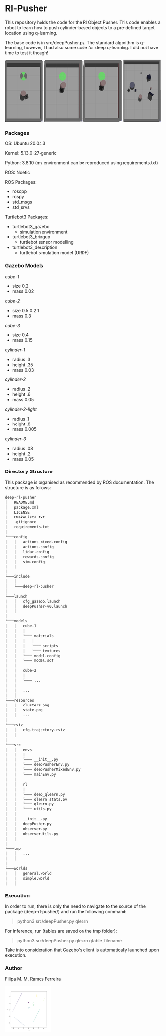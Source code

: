 # Rl-Pusher

This repository holds the code for the Rl Object Pusher. This code enables a robot to learn how to push cylinder-based objects to a pre-defined target location using q-learning.

The base code is in src/deepPusher.py. The standard algorithm is q-learning, however, I had also some code for deep q-learning. I did not have time to test it though!

<img src="https://github.com/FilipaRamos/Rl-Pusher/blob/9d6bb6edd8c7f663882bb2d4f8cd4c6ac6f51589/resources/cover.png" width="800" height="200">

### Packages

OS: Ubuntu 20.04.3

Kernel: 5.13.0-27-generic

Python: 3.8.10 (my environment can be reproduced using requirements.txt)

ROS: Noetic

ROS Packages:
- roscpp
- rospy
- std_msgs
- std_srvs 

Turtlebot3 Packages:
* turtlebot3_gazebo
    * simulation environment
* turtlebot3_bringup
    * turtlebot sensor modelling
* turtlebot3_description
    * turtlebot simulation model (URDF)

### Gazebo Models

*cube-1*
- size 0.2
- mass 0.02

*cube-2*
- size 0.5 0.2 1
- mass 0.3

*cube-3*
- size 0.4
- mass 0.15

*cylinder-1*
- radius .3
- height .35
- mass 0.03

*cylinder-2*
- radius .2
- height .6
- mass 0.05

*cylinder-2-light*
- radius .1
- height .8
- mass 0.005

*cylinder-3*
- radius .08
- height .2
- mass 0.05

### Directory Structure

This package is organised as recommended by ROS documentation. The structure is as follows:

```
deep-rl-pusher
│   README.md
│   package.xml
|   LICENSE
|   CMakeLists.txt
|   .gitignore
|   requirements.txt
|   
└───config
|   │   actions_mixed.config
|   │   actions.config
|   │   lidar.config
|   │   rewards.config
|   |   sim.config
|   │   
|  
└───include
│   │
│   └───deep-rl-pusher
│   
└───launch
|   │   cfg_gazebo.launch
|   │   deepPusher-v0.launch
|   │   
|  
└───models
|   │   cube-1
|   |   |   
|   |   └─── materials
|   |   |   |
|   |   |   └─── scripts
|   |   |   └─── textures
|   |   └─── model.config
|   |   └─── model.sdf
|   |   
|   |   cube-2
|   |   |
|   |   └─── ...
|   |   
|   |   ...
|   │   
└───resources
|   |   clusters.png
|   |   state.png
|   |   ...
│   
└───rviz
|   │   cfg-trajectory.rviz
|   │   
│   
└───src
|   │   envs
|   |   |
|   |   └─── __init__.py
|   |   └─── deepPusherEnv.py
|   |   └─── deepPusherMixedEnv.py
|   |   └─── mainEnv.py
|   |   
|   │   rl
|   |   |
|   |   └─── deep_qlearn.py
|   |   └─── qlearn_stats.py
|   |   └─── qlearn.py
|   |   └─── utils.py
|   |
|   │   __init__.py
|   │   deepPusher.py
|   |   observer.py
|   |   observerUtils.py
|   │   
│   
└───tmp
|   │   ...
|   │   
|
└───worlds
|   │   general.world
|   |   simple.world
|   │   
```

### Execution

In order to run, there is only the need to navigate to the source of the package (deep-rl-pusher/) and run the following command:

> python3 src/deepPusher.py qlearn

For inference, run (tables are saved on the tmp folder):

> python3 src/deepPusher.py qlearn qtable_filename

Take into consideration that Gazebo's client is automatically launched upon execution.

### Author

Filipa M. M. Ramos Ferreira

<img src="https://github.com/FilipaRamos/Rl-Pusher/blob/feda6b3f1814571c642fef51c4fa08591c6d843e/resources/clusters.png" width="150" height="150">
